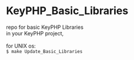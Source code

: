 # KeyPHP_Basic_Libraries
repo for basic KeyPHP Libraries<br>
in your KeyPHP project,<br>
<br>
for UNIX os:<br>
```$ make Update_Basic_Libraries```

